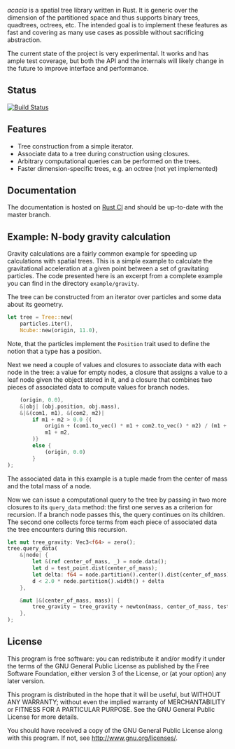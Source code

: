 *acacia* is a spatial tree library written in Rust. It is generic over the
dimension of the partitioned space and thus supports binary trees, quadtrees,
octrees, etc. The intended goal is to implement these features as fast and
covering as many use cases as possible without sacrificing abstraction.

The current state of the project is very experimental. It works and has ample
test coverage, but both the API and the internals will likely change in the
future to improve interface and performance.


## Status

[![Build Status](https://travis-ci.org/aepsil0n/acacia.svg?branch=master)](https://travis-ci.org/aepsil0n/acacia)


## Features

- Tree construction from a simple iterator.
- Associate data to a tree during construction using closures.
- Arbitrary computational queries can be performed on the trees.
- Faster dimension-specific trees, e.g. an octree (not yet implemented)


## Documentation

The documentation is hosted on [Rust CI][rustci_acacia] and should be up-to-date
with the master branch.


## Example: N-body gravity calculation

Gravity calculations are a fairly common example for speeding up calculations
with spatial trees. This is a simple example to calculate the gravitational
acceleration at a given point between a set of gravitating particles. The code
presented here is an excerpt from a complete example you can find in the
directory `example/gravity`.

The tree can be constructed from an iterator over particles and some data about
its geometry.

```rust
let tree = Tree::new(
    particles.iter(),
    Ncube::new(origin, 11.0),
```

Note, that the particles implement the `Position` trait used to define the
notion that a type has a position.

Next we need a couple of values and closures to associate data with each node in
the tree: a value for empty nodes, a closure that assigns a value to a leaf node
given the object stored in it, and a closure that combines two pieces of
associated data to compute values for branch nodes.

```rust
    (origin, 0.0),
    &|obj| (obj.position, obj.mass),
    &|&(com1, m1), &(com2, m2)|
        if m1 + m2 > 0.0 {(
            origin + (com1.to_vec() * m1 + com2.to_vec() * m2) / (m1 + m2),
            m1 + m2,
        )}
        else {
            (origin, 0.0)
        }
);
```

The associated data in this example is a tuple made from the center of mass and
the total mass of a node.

Now we can issue a computational query to the tree by passing in two more
closures to its `query_data` method: the first one serves as a criterion for
recursion. If a branch node passes this, the query continues on its children.
The second one collects force terms from each piece of associated data the tree
encounters during this recursion.

```rust
let mut tree_gravity: Vec3<f64> = zero();
tree.query_data(
    &|node| {
        let &(ref center_of_mass, _) = node.data();
        let d = test_point.dist(center_of_mass);
        let delta: f64 = node.partition().center().dist(center_of_mass);
        d < 2.0 * node.partition().width() + delta
    },

    &mut |&(center_of_mass, mass)| {
        tree_gravity = tree_gravity + newton(mass, center_of_mass, test_point);
    },
);
```


## License

This program is free software: you can redistribute it and/or modify
it under the terms of the GNU General Public License as published by
the Free Software Foundation, either version 3 of the License, or
(at your option) any later version.

This program is distributed in the hope that it will be useful,
but WITHOUT ANY WARRANTY; without even the implied warranty of
MERCHANTABILITY or FITNESS FOR A PARTICULAR PURPOSE.  See the
GNU General Public License for more details.

You should have received a copy of the GNU General Public License
along with this program.  If not, see http://www.gnu.org/licenses/.


[rustci_acacia]: http://www.rust-ci.org/aepsil0n/acacia/doc/acacia/
